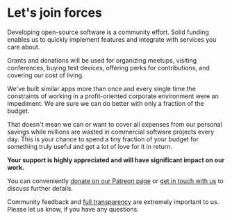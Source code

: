 # Let's join forces

Developing open-source software is a community effort. Solid funding enables us to quickly implement features and integrate with services you care about.

Grants and donations will be used for organizing meetups, visiting conferences, buying test devices, offering perks for contributions, and covering our cost of living.

We've built similar apps more than once and every single time the constraints of working in a profit-oriented corporate environment were an impediment. We are sure we can do better with only a fraction of the budget.

That doesn't mean we can or want to cover all expenses from our personal savings while millions are wasted in commercial software projects every day. This is your chance to spend a tiny fraction of your budget for something truly useful and get a lot of love for it in return.

**Your support is highly appreciated and will have significant impact on our work.**

You can conveniently [donate on our Patreon page](https://www.patreon.com/photoprism) or [get in touch with us](mailto:hello@photoprism.org) to discuss further details.

Community feedback and [full transparency](https://github.com/photoprism/photoprism/wiki/Project-Status) are extremely important to us. Please let us know, if you have any questions.
